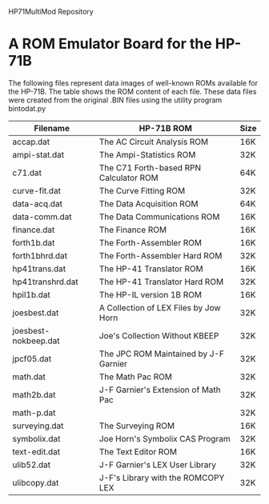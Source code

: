 HP71MultiMod Repository

# A ROM Emulator Board for the HP-71B
The following files represent data images of well-known ROMs available
for the HP-71B. The table shows the ROM content of each file. These
data files were created from the original .BIN files using the utility
program bintodat.py

|Filename | HP-71B ROM | Size |
| ----- | ----- | -----  |
| accap.dat | The AC Circuit Analysis ROM | 16K |
| ampi-stat.dat |The Ampi-Statistics ROM | 32K |
| c71.dat | The C71 Forth-based RPN Calculator ROM | 64K |
| curve-fit.dat | The Curve Fitting ROM | 32K |
| data-acq.dat | The Data Acquisition ROM | 64K |
| data-comm.dat | The Data Communications ROM | 16K |
| finance.dat | The Finance ROM | 16K |
| forth1b.dat | The Forth-Assembler ROM | 16K |
| forth1bhrd.dat | The Forth-Assembler Hard ROM | 32K |
| hp41trans.dat | The HP-41 Translator ROM | 16K |
| hp41transhrd.dat | The HP-41 Translator Hard ROM | 32K |
| hpil1b.dat | The HP-IL version 1B ROM | 16K |
| joesbest.dat | A Collection of LEX Files by Jow Horn | 32K |
| joesbest-nokbeep.dat | Joe's Collection Without KBEEP | 32K |
| jpcf05.dat | The JPC ROM Maintained by J-F Garnier | 32K |
| math.dat | The Math Pac ROM | 32K |
| math2b.dat | J-F Garnier's Extension of Math Pac | 32K |
| math-p.dat | | 32K |
| surveying.dat | The Surveying ROM | 16K |
| symbolix.dat | Joe Horn's Symbolix CAS Program | 32K |
| text-edit.dat | The Text Editor ROM | 16K |
| ulib52.dat | J-F Garnier's LEX User Library | 32K |
| ulibcopy.dat | J-F's Library with the ROMCOPY LEX | 32K |
